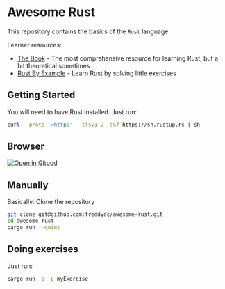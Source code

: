 # Awesome Rust

This repository contains the basics of the `Rust` language

Learner resources:

- [The Book](https://doc.rust-lang.org/book/index.html) - The most comprehensive resource for learning Rust, but a bit theoretical sometimes
- [Rust By Example](https://doc.rust-lang.org/rust-by-example/index.html) - Learn Rust by solving little exercises

## Getting Started

You will need to have Rust installed. Just run:

```bash
curl --proto '=https' --tlsv1.2 -sSf https://sh.rustup.rs | sh
```

## Browser

[![Open in Gitpod](https://gitpod.io/button/open-in-gitpod.svg)](https://gitpod.io/#https://github.com/freddydc/awesome-rust)

## Manually

Basically: Clone the repository

```bash
git clone git@github.com:freddydc/awesome-rust.git
cd awesome-rust
cargo run --quiet
```

## Doing exercises

Just run:

```bash
cargo run -q -p myExercise
```
